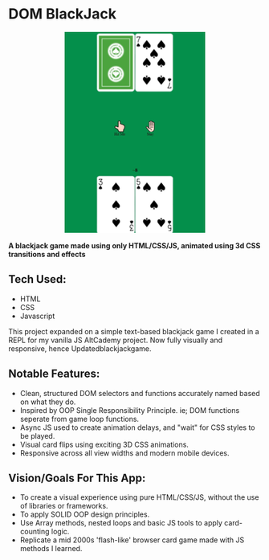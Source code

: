 # DOM BlackJack

<p align="center"><img src="https://raw.githubusercontent.com/Apesosmarc/Updatedblackjackgame/main/images/blackjackSS.png"/></p>

**A blackjack game made using only HTML/CSS/JS, animated using 3d CSS transitions and effects**

## Tech Used:
- HTML
- CSS
- Javascript

This project expanded on a simple text-based blackjack game I created in a REPL for my vanilla JS AltCademy project. Now fully visually and responsive, hence Updatedblackjackgame.

## Notable Features:
* Clean, structured DOM selectors and functions accurately named based on what they do.
* Inspired by OOP Single Responsibility Principle. ie; DOM functions seperate from game loop functions.
* Async JS used to create animation delays, and "wait" for CSS styles to be played.
* Visual card flips using exciting 3D CSS animations.
* Responsive across all view widths and modern mobile devices.

## Vision/Goals For This App:
* To create a visual experience using pure HTML/CSS/JS, without the use of libraries or frameworks.
* To apply SOLID OOP design principles.
* Use Array methods, nested loops and basic JS tools to apply card-counting logic.
* Replicate a mid 2000s 'flash-like' browser card game made with JS methods I learned.


